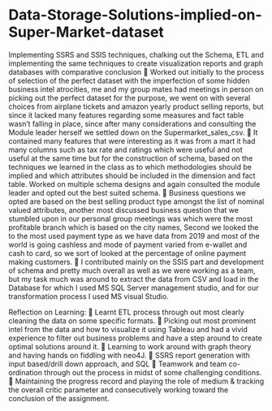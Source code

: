 # Data-Storage-Solutions-implied-on-Super-Market-dataset
Implementing SSRS and SSIS techniques, chalking out the Schema, ETL and implementing the same techniques to create visualization reports and graph databases with comparative conclusion
	Worked out initially to the process of selection of the perfect dataset with the imperfection of some hidden business intel atrocities, me and my group mates had meetings in person on picking out the perfect dataset for the purpose, we went on with several choices from airplane tickets and amazon yearly product selling reports, but since it lacked many features regarding some measures and fact table wasn’t falling in place, since after many considerations and consulting the Module leader herself we settled down on the Supermarket_sales_csv.
	It contained many features that were interesting as it was from a mart it had many columns such as tax rate and ratings which were useful and not useful at the same time but for the construction of schema, based on the techniques we learned in the class as to which methodologies should be implied and which attributes should be included in the dimension and fact table. Worked on multiple schema designs and again consulted the module leader and opted out the best suited schema.
	Business questions we opted are based on the best selling product type amongst the list of nominal valued attributes, another most discussed business question that we stumbled upon in our personal group meetings was which were the most profitable branch which is based on the city names, Second we looked the to the most used payment type as we have data from 2019 and most of the world is going cashless and mode of payment varied from e-wallet and cash to card, so we sort of looked at the percentage of online payment making customers.
	I contributed mainly on the SSIS part and development of schema and pretty much overall as well as we were working as a team, but my task much was around to extract the data from CSV and load in the Database for which I used MS SQL Server management studio, and for our transformation process I used MS visual Studio.


Reflection on Learning:
	Learnt ETL process through out most clearly cleaning the data on some specific formats.
	Picking out most prominent intel from the data and how to visualize it using Tableau and had a vivid experience to filter out business problems and have a step around to create optimal solutions around it.
	Learning to work around with graph theory and having hands on fiddling with neo4J.
	SSRS report generation with input based/drill down approach, and SQL 
	Teamwork and team co-ordination through out the process in midst of some challenging conditions.
	Maintaining the progress record and playing the role of medium & tracking the overall critic parameter and consecutively working toward the conclusion of the assignment.
       
